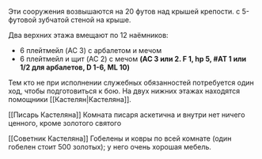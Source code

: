 Эти сооружения возвышаются на 20 футов над крышей крепости. с 5-футовой зубчатой стеной на крыше. 

Два верхних этажа вмещают по 12 наёмников: 
- 6 плейтмейл (AC 3) с арбалетом и мечом 
- 6 плейтмейл и щит (AC 2) с мечом 
**(AC 3 или 2. F 1, hp 5, #AT 1 или 1/2 для арбалетов, D 1-6, ML 10)**

Тем кто не при исполнении служебных обязанностей потребуется один ход, чтобы подготовиться к бою. На двух нижних этажах находятся помощники [[Кастелян|Кастеляна]].

[[Писарь Кастеляна]]
Комната писаря аскетична и внутри нет ничего ценного, кроме золотого святого 

[[Советник Кастеляна]]
Гобелены и ковры по всей комнате (один гобелен стоит 500 золотых); у него очень хорошая мебель. 